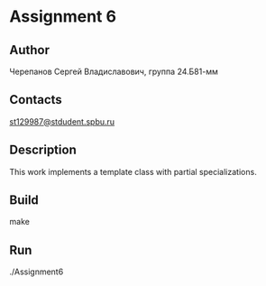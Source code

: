 # Assignment 6
## Author
Черепанов Сергей Владиславович, группа 24.Б81-мм
## Contacts
st129987@stdudent.spbu.ru
## Description
This work implements a template class with partial specializations.
## Build
make
## Run
./Assignment6
